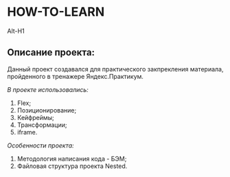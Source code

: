 # **HOW-TO-LEARN**
Alt-H1

## **Описание проекта:**
Данный проект создавался для практического закпрекления материала, пройденного в тренажере Яндекс.Практикум.

*В проекте использовались:*
1. Flex;
2. Позиционирование;
3. Кейфреймы;
4. Трансформации;
5. iframe.

*Особенности проекта:*
1. Методология написания кода - БЭМ;
2. Файловая структура проекта Nested.
